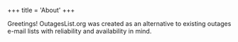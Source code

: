 +++
title = 'About'
+++

Greetings! OutagesList.org was created as an alternative to existing outages
e-mail lists with reliability and availability in mind.
